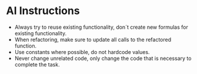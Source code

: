 # AI Instructions

* Always try to reuse existing functionality, don´t create new formulas for existing functionality.
* When refactoring, make sure to update all calls to the refactored function.
* Use constants where possible, do not hardcode values.
* Never change unrelated code, only change the code that is necessary to complete the task.
